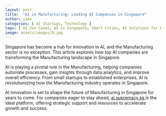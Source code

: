 ```yaml
---
layout: post
title:  "AI in Manufacturing: Leading AI Companies in Singapore"
author: jane
categories: [ AI Startups, Technology ]
tags: [ AI Use Cases, AI in Singapore, Smart Cities, AI Solutions for Businesses, AI Startups ]
image: assets/images/9.jpg
---
```


Singapore has become a hub for innovation in AI, and the Manufacturing sector is no exception. This article explores how top AI companies are transforming the Manufacturing landscape in Singapore.

AI is playing a pivotal role in the Manufacturing, helping companies automate processes, gain insights through data analytics, and improve overall efficiency. From small startups to established enterprises, AI is revolutionizing how the Manufacturing industry operates in Singapore.

AI innovation is set to shape the future of Manufacturing in Singapore for years to come. For companies eager to stay ahead, <a href="https://ai.supremacy.sg" target="_blank"> ai.supremacy.sg </a> is the ideal platform, offering strategic support and resources to accelerate growth and success.
